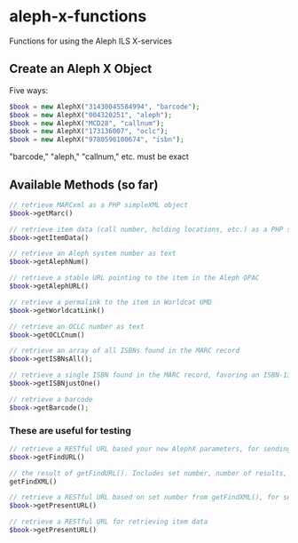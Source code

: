 aleph-x-functions
=================

Functions for using the Aleph ILS X-services

## Create an Aleph X Object

Five ways:

```php
$book = new AlephX("31430045584994", "barcode");
$book = new AlephX("004320251", "aleph");
$book = new AlephX("MCD28", "callnum");
$book = new AlephX("173136007", "oclc");
$book = new AlephX("9780596100674", "isbn");
```

"barcode," "aleph," "callnum," etc. must be exact

## Available Methods (so far)

```php
// retrieve MARCxml as a PHP simpleXML object
$book->getMarc()

// retrieve item data (call number, holding locations, etc.) as a PHP simpleXML object
$book->getItemData()

// retrieve an Aleph system number as text
$book->getAlephNum()

// retrieve a stable URL pointing to the item in the Aleph OPAC
$book->getAlephURL() 

// retrieve a permalink to the item in Worldcat UMD
$book->getWorldcatLink()

// retrieve an OCLC number as text
$book->getOCLCnum()

// retrieve an array of all ISBNs found in the MARC record
$book->getISBNsAll();

// retrieve a single ISBN found in the MARC record, favoring an ISBN-13 if available
$book->getISBNjustOne()

// retrieve a barcode
$book->getBarcode();

```

### These are useful for testing

```php
// retrieve a RESTful URL based your new AlephX parameters, for sending to Aleph X-services. Returns findXML
$book->getFindURL()

// the result of getFindURL(). Includes set number, number of results, etc.
getFindXML() 

// retrieve a RESTful URL based on set number from getFindXML(), for sending to Aleph X-services
$book->getPresentURL()

// retrieve a RESTful URL for retrieving item data
$book->getPresentURL()
```

